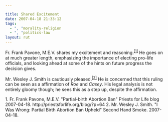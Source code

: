 ```yaml
---

title: Shared Excitement
date: 2007-04-18 21:33:12
tags:
  - ", "morality-religion
  - ", "politics-law
layout: rut
---
```


Fr. Frank Pavone, M.E.V.  shares my excitement and reasoning.<sup>[\[1\]][ref1]</sup>  He goes on at much greater length, emphasizing the importance of electing pro-life officials, and looking ahead at some of the hints on future progress the decision gives. 

Mr. Wesley J. Smith is cautiously pleased.<sup>[\[2\]][ref2]</sup>  He is concerned that this ruling can be seen as a affirmation of <em>Roe</em> and <em>Casey</em>.  His legal analysis is not entirely gloomy though; he sees this as a step up, despite the affirmation. 

<div markdown="1" class="postrefs">
1. Fr. Frank Pavone, M.E.V.   "Partial-birth Abortion Ban" Priests for Life blog 2007-04-18.  http://priestsforlife.org/blog/?p=64
2. Mr. Wesley J. Smith.  "I Was Wrong: Partial Birth Abortion Ban Upheld" Second Hand Smoke.  2007-04-18. <http://www.wesleyjsmith.com/blog/2007/04/i-was-wrong-partial-birth-abortion-ban.html>
</div>

[ref1]: http://priestsforlife.org/blog/?p=64 "Priests for Life » Blog Archive » Partial-birth Abortion Ban"
[ref2]: <http://www.wesleyjsmith.com/blog/2007/04/i-was-wrong-partial-birth-abortion-ban.html> "I Was Wrong: Partial Birth Abortion Ban Upheld"


